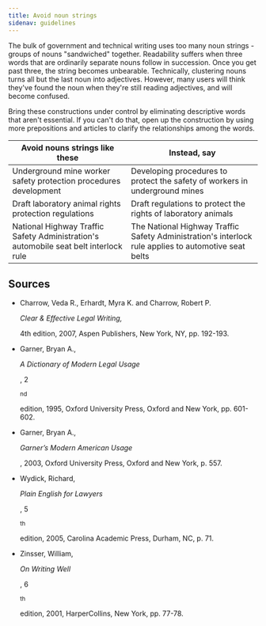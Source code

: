 ```yaml
---
title: Avoid noun strings
sidenav: guidelines
---
```


The bulk of government and technical writing uses too many noun strings - groups of nouns "sandwiched" together. Readability suffers when three words that are ordinarily separate nouns follow in succession. Once you get past three, the string becomes unbearable. Technically, clustering nouns turns all but the last noun into adjectives. However, many users will think they've found the noun when they're still reading adjectives, and will become confused.

Bring these constructions under control by eliminating descriptive words that aren't essential. If you can't do that, open up the construction by using more prepositions and articles to clarify the relationships among the words.

Avoid nouns strings like these                                                       | Instead, say
------------------------------------------------------------------------------------ | ----------------------------------------------------------------------------------------------------
Underground mine worker safety protection procedures development                     | Developing procedures to protect the safety of workers in underground mines
Draft laboratory animal rights protection regulations                                | Draft regulations to protect the rights of laboratory animals
National Highway Traffic Safety Administration's automobile seat belt interlock rule | The National Highway Traffic Safety Administration's interlock rule applies to automotive seat belts

## Sources

- Charrow, Veda R., Erhardt, Myra K. and Charrow, Robert P.

  _Clear &amp; Effective Legal Writing,_

  4th edition, 2007, Aspen Publishers, New York, NY, pp. 192-193.

- Garner, Bryan A.,

  _A Dictionary of Modern Legal Usage_

  , 2

  <sup>nd</sup>

  edition, 1995, Oxford University Press, Oxford and New York, pp. 601-602.

- Garner, Bryan A.,

  _Garner’s Modern American Usage_

  , 2003, Oxford University Press, Oxford and New York, p. 557.

- Wydick, Richard,

  _Plain English for Lawyers_

  , 5

  <sup>th</sup>

  edition, 2005, Carolina Academic Press, Durham, NC, p. 71.

- Zinsser, William,

  _On Writing Well_

  , 6

  <sup>th</sup>

  edition, 2001, HarperCollins, New York, pp. 77-78.
